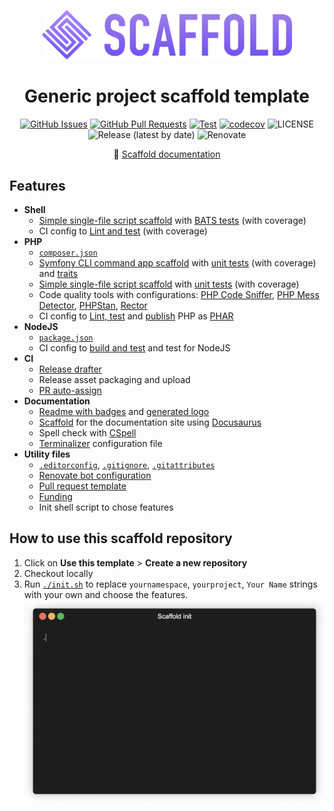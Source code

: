 <p align="center">
  <a href="" rel="noopener"><img src="docs/static/img/logo.svg" alt="Scaffold logo" width=400px/></a>
</p>

<h1 align="center">Generic project scaffold template</h1>

<div align="center">

[![GitHub Issues](https://img.shields.io/github/issues/AlexSkrypnyk/scaffold.svg)](https://github.com/AlexSkrypnyk/scaffold/issues)
[![GitHub Pull Requests](https://img.shields.io/github/issues-pr/AlexSkrypnyk/scaffold.svg)](https://github.com/AlexSkrypnyk/scaffold/pulls)
[![Test](https://github.com/AlexSkrypnyk/scaffold/actions/workflows/test-scaffold.yml/badge.svg)](https://github.com/AlexSkrypnyk/scaffold/actions/workflows/test-scaffold.yml)
[![codecov](https://codecov.io/gh/AlexSkrypnyk/scaffold/graph/badge.svg?token=7WEB1IXBYT)](https://codecov.io/gh/AlexSkrypnyk/scaffold)
![LICENSE](https://img.shields.io/github/license/AlexSkrypnyk/scaffold?label=License)
![Release (latest by date)](https://img.shields.io/github/v/release/AlexSkrypnyk/scaffold?label=Release)
![Renovate](https://img.shields.io/badge/renovate-enabled-green?logo=renovatebot&label=Renovate)

</div>

<div align="center">

📘 [Scaffold documentation](https://getscaffold.dev)

</div>

## Features

- **Shell**
  - [Simple single-file script scaffold](shell-command.sh)
    with [BATS tests](tests/bats) (with coverage)
  - CI config to [Lint and test](.github/workflows/test-shell.yml) (with
    coverage)
- **PHP**
  - [`composer.json`](composer.json)
  - [Symfony CLI command app scaffold](src/app.php)
    with [unit tests](tests/phpunit/Unit/Command) (with coverage)
    and [traits](tests/phpunit/Traits)
  - [Simple single-file script scaffold](php-script)
    with [unit tests](tests/phpunit/Functional) (with coverage)
  - Code quality tools with
    configurations: [PHP Code Sniffer](phpcs.xml), [PHP Mess Detector](phpmd.xml),
    [PHPStan](phpstan.neon), [Rector](rector.php)
  - CI config to [Lint, test](.github/workflows/test-php.yml)
    and [publish](.github/workflows/release-php.yml) PHP as [PHAR](box.json)
- **NodeJS**
  - [`package.json`](package.json)
  - CI config to [build and test](.github/workflows/test-nodehs.yml) and test
    for NodeJS
- **CI**
  - [Release drafter](.github/workflows/release-drafter.yml)
  - Release asset packaging and upload
  - [PR auto-assign](.github/workflows/assign-author.yml)
- **Documentation**
  - [Readme with badges](README.dist.md) and [generated logo](logo.png)
  - [Scaffold](docs) for the documentation site using [Docusaurus](https://docusaurus.io/)
  - Spell check with [CSpell](https://cspell.org/)
  - [Terminalizer](assets/terminalizer.yml) configuration file
- **Utility files**
  - [`.editorconfig`](.editorconfig), [`.gitignore`](.gitignore), [`.gitattributes`](.gitattributes)
  - [Renovate bot configuration](renovate.json)
  - [Pull request template](.github/PULL_REQUEST_TEMPLATE.md)
  - [Funding](.github/FUNDING.yml)
  - Init shell script to chose features

## How to use this scaffold repository

1. Click on **Use this template** > **Create a new repository**
2. Checkout locally
3. Run [`./init.sh`](init.sh) to replace `yournamespace`, `yourproject`,
   `Your Name` strings with your own and choose the features.<br/>
   ![init](docs/static/img/init.gif)

